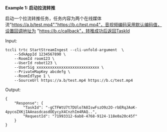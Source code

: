**Example 1: 启动拉流转推**

启动一个拉流转推任务，任务内容为两个在线媒体流"https://a.b/test.mp4","https://b.c/test.mp4"，音视频编码采用默认编码值，设置回调地址为 "https://b.c/callback"，转推成功后返回TaskId

Input: 

```
tccli trtc StartStreamIngest --cli-unfold-argument  \
    --SdkAppId 1234567890 \
    --RoomId room123 \
    --UserId robot123 \
    --UserSig xxxxxxxxxxxxxxxxxxxxxxxxxxxx \
    --PrivateMapKey abcdefg \
    --RoomIdType 1 \
    --SourceUrl https://a.b/test.mp4 https://b.c/test.mp4
```

Output: 
```
{
    "Response": {
        "TaskId": "-gCTFWtU7t7DUlo7A8IswFszO9z2O-rbERqJAoK-4pycoZXKjIAAnasdcasdOEycyX4CnzhIm4RAQ..",
        "RequestId": "71993312-6ab8-4768-9124-118e0a20c45f"
    }
}
```

